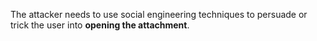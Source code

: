  The attacker needs to use social engineering techniques to persuade or trick the user into **opening the attachment**.